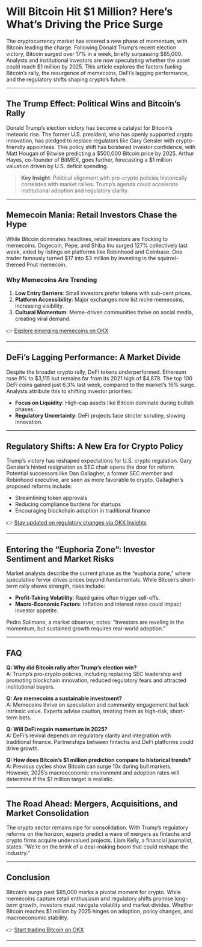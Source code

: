 # Will Bitcoin Hit $1 Million? Here’s What’s Driving the Price Surge  

The cryptocurrency market has entered a new phase of momentum, with Bitcoin leading the charge. Following Donald Trump’s recent election victory, Bitcoin surged over 17% in a week, briefly surpassing $85,000. Analysts and institutional investors are now speculating whether the asset could reach $1 million by 2025. This article explores the factors fueling Bitcoin’s rally, the resurgence of memecoins, DeFi’s lagging performance, and the regulatory shifts shaping crypto’s future.  

---

## The Trump Effect: Political Wins and Bitcoin’s Rally  

Donald Trump’s election victory has become a catalyst for Bitcoin’s meteoric rise. The former U.S. president, who has openly supported crypto innovation, has pledged to replace regulators like Gary Gensler with crypto-friendly appointees. This policy shift has bolstered investor confidence, with Matt Hougan of Bitwise predicting a $500,000 Bitcoin price by 2025. Arthur Hayes, co-founder of BitMEX, goes further, forecasting a $1 million valuation driven by U.S. deficit spending.  

> **Key Insight**: Political alignment with pro-crypto policies historically correlates with market rallies. Trump’s agenda could accelerate institutional adoption and regulatory clarity.  

---

## Memecoin Mania: Retail Investors Chase the Hype  

While Bitcoin dominates headlines, retail investors are flocking to memecoins. Dogecoin, Pepe, and Shiba Inu surged 127% collectively last week, aided by listings on platforms like Robinhood and Coinbase. One trader famously turned $17 into $3 million by investing in the squirrel-themed Pnut memecoin.  

### Why Memecoins Are Trending  
1. **Low Entry Barriers**: Small investors prefer tokens with sub-cent prices.  
2. **Platform Accessibility**: Major exchanges now list niche memecoins, increasing visibility.  
3. **Cultural Momentum**: Meme-driven communities thrive on social media, creating viral demand.  

👉 [Explore emerging memecoins on OKX](https://bit.ly/okx-bonus)  

---

## DeFi’s Lagging Performance: A Market Divide  

Despite the broader crypto rally, DeFi tokens underperformed. Ethereum rose 9% to $3,115 but remains far from its 2021 high of $4,878. The top 100 DeFi coins gained just 6.3% last week, compared to the market’s 16% surge. Analysts attribute this to shifting investor priorities:  
- **Focus on Liquidity**: High-cap assets like Bitcoin dominate during bullish phases.  
- **Regulatory Uncertainty**: DeFi projects face stricter scrutiny, slowing innovation.  

---

## Regulatory Shifts: A New Era for Crypto Policy  

Trump’s victory has reshaped expectations for U.S. crypto regulation. Gary Gensler’s hinted resignation as SEC chair opens the door for reform. Potential successors like Dan Gallagher, a former SEC member and Robinhood executive, are seen as more favorable to crypto. Gallagher’s proposed reforms include:  
- Streamlining token approvals  
- Reducing compliance burdens for startups  
- Encouraging blockchain adoption in traditional finance  

👉 [Stay updated on regulatory changes via OKX Insights](https://bit.ly/okx-bonus)  

---

## Entering the “Euphoria Zone”: Investor Sentiment and Market Risks  

Market analysts describe the current phase as the “euphoria zone,” where speculative fervor drives prices beyond fundamentals. While Bitcoin’s short-term rally shows strength, risks include:  
- **Profit-Taking Volatility**: Rapid gains often trigger sell-offs.  
- **Macro-Economic Factors**: Inflation and interest rates could impact investor appetite.  

Pedro Solimano, a market observer, notes: “Investors are reveling in the momentum, but sustained growth requires real-world adoption.”  

---

## FAQ  

**Q: Why did Bitcoin rally after Trump’s election win?**  
A: Trump’s pro-crypto policies, including replacing SEC leadership and promoting blockchain innovation, reduced regulatory fears and attracted institutional buyers.  

**Q: Are memecoins a sustainable investment?**  
A: Memecoins thrive on speculation and community engagement but lack intrinsic value. Experts advise caution, treating them as high-risk, short-term bets.  

**Q: Will DeFi regain momentum in 2025?**  
A: DeFi’s revival depends on regulatory clarity and integration with traditional finance. Partnerships between fintechs and DeFi platforms could drive growth.  

**Q: How does Bitcoin’s $1 million prediction compare to historical trends?**  
A: Previous cycles show Bitcoin can surge 10x during bull markets. However, 2025’s macroeconomic environment and adoption rates will determine if the $1 million target is realistic.  

---

## The Road Ahead: Mergers, Acquisitions, and Market Consolidation  

The crypto sector remains ripe for consolidation. With Trump’s regulatory reforms on the horizon, experts predict a wave of mergers as fintechs and crypto firms acquire undervalued projects. Liam Kelly, a financial journalist, states: “We’re on the brink of a deal-making boom that could reshape the industry.”  

---

## Conclusion  

Bitcoin’s surge past $85,000 marks a pivotal moment for crypto. While memecoins capture retail enthusiasm and regulatory shifts promise long-term growth, investors must navigate volatility and market divides. Whether Bitcoin reaches $1 million by 2025 hinges on adoption, policy changes, and macroeconomic stability.  

👉 [Start trading Bitcoin on OKX](https://bit.ly/okx-bonus)  

---  
